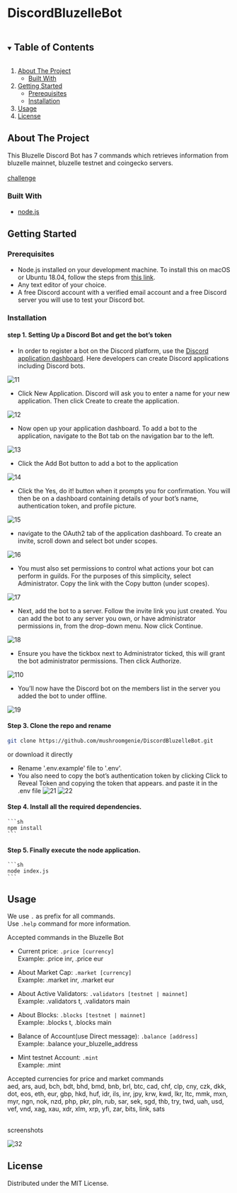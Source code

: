 # DiscordBluzelleBot
<details open="open">
  <summary><h2 style="display: inline-block">Table of Contents</h2></summary>
  <ol>
    <li>
      <a href="#about-the-project">About The Project</a>
      <ul>
        <li><a href="#built-with">Built With</a></li>
      </ul>
    </li>
    <li>
      <a href="#getting-started">Getting Started</a>
      <ul>
        <li><a href="#prerequisites">Prerequisites</a></li>
        <li><a href="#installation">Installation</a></li>
      </ul>
    </li>
    <li><a href="#usage">Usage</a></li>
    <li><a href="#license">License</a></li>
  </ol>
</details>



<!-- ABOUT THE PROJECT -->
## About The Project

This Bluzelle Discord Bot has 7 commands which retrieves information from bluzelle mainnet, bluzelle testnet and coingecko servers.
</br>
</br>
[challenge](https://gitcoin.co/issue/bluzelle/Gitcoin10Hack/7/100025962)

### Built With

* [node.js](https://nodejs.org/)

<!-- GETTING STARTED -->
## Getting Started

### Prerequisites

* Node.js installed on your development machine. To install this on macOS or Ubuntu 18.04, follow the steps from [this link](https://www.digitalocean.com/community/tutorials/how-to-install-node-js-and-create-a-local-development-environment-on-macos).
* Any text editor of your choice.
* A free Discord account with a verified email account and a free Discord server you will use to test your Discord bot.

### Installation

#### step 1. Setting Up a Discord Bot and get the bot’s token
   * In order to register a bot on the Discord platform, use the [Discord application dashboard](https://discord.com/developers/applications/). Here developers can create Discord applications including Discord bots.
  
   ![11](images/11.png)
   * Click New Application. Discord will ask you to enter a name for your new application. Then click Create to create the application.
    
   ![12](images/12.png)
   * Now open up your application dashboard. To add a bot to the application, navigate to the Bot tab on the navigation bar to the left.
   
   ![13](images/13.png)
   * Click the Add Bot button to add a bot to the application
   
   ![14](images/14.png)
   * Click the Yes, do it! button when it prompts you for confirmation. You will then be on a dashboard containing details of your bot’s name, authentication token, and profile picture.
   
   ![15](images/15.png)
   * navigate to the OAuth2 tab of the application dashboard. To create an invite, scroll down and select bot under scopes.
   
   ![16](images/16.png)
   * You must also set permissions to control what actions your bot can perform in guilds. For the purposes of this simplicity, select Administrator. Copy the link with the Copy button (under scopes).
   
   ![17](images/17.png)
   * Next, add the bot to a server. Follow the invite link you just created. You can add the bot to any server you own, or have administrator permissions in, from the drop-down menu. Now click Continue.
    
   ![18](images/18.png)
   * Ensure you have the tickbox next to Administrator ticked, this will grant the bot administrator permissions. Then click Authorize.
    
   ![110](images/110.png)
   * You’ll now have the Discord bot on the members list in the server you added the bot to under offline.
   
   ![19](images/19.png)
#### Step 3. Clone the repo and rename
   ```sh
   git clone https://github.com/mushroomgenie/DiscordBluzelleBot.git
   ```
   or download it directly
   
   * Rename '.env.example' file to '.env'.
   * You also need to copy the bot’s authentication token by clicking Click to Reveal Token and copying the token that appears. and paste it in the .env file
   ![21](images/21.png)
   ![22](images/22.png)
  
#### Step 4. Install all the required dependencies.</br>
    ```sh
    npm install
    ```
#### Step 5. Finally execute the node application.</br>
    ```sh
    node index.js
    ```


<!-- USAGE EXAMPLES -->
## Usage

We use ```.``` as prefix for all commands.
</br>Use ```.help``` command for more information.

Accepted commands in the Bluzelle Bot

 * Current price:  ```.price [currency]```
    </br>Example: .price inr, .price eur
    
 * About Market Cap:  ```.market [currency]```
    </br>Example: .market inr, .market eur
    
 * About Active Validators:  ```.validators [testnet | mainnet]```
    </br>Example: .validators t, .validators main
    
 * About Blocks:  ```.blocks [testnet | mainnet]```
    </br>Example: .blocks t, .blocks main
    
 * Balance of Account(use Direct message):  ```.balance [address]```
    </br>Example: .balance your_bluzelle_address

 * Mint testnet Account:  ```.mint```
    </br>Example: .mint

Accepted currencies for price and market commands</br>
aed, ars, aud, bch, bdt, bhd, bmd, bnb, brl, btc, cad, chf, clp, cny, czk, dkk, dot, eos, eth, eur, gbp, hkd, huf, idr, ils, inr, jpy, krw, kwd, lkr, ltc, mmk, mxn, myr, ngn, nok, nzd, php, pkr, pln, rub, sar, sek, sgd, thb, try, twd, uah, usd, vef, vnd, xag, xau, xdr, xlm, xrp, yfi, zar, bits, link, sats

</br>screenshots

![32](images/32.png)

<!-- LICENSE -->
## License

Distributed under the MIT License.
